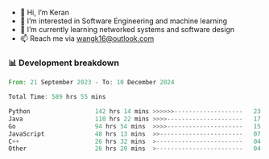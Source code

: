 - 👋 Hi, I’m Keran
- 👀 I’m interested in Software Engineering and machine learning
- 🌱 I’m currently learning networked systems and software design
- 📫 Reach me via wangk16@outlook.com


###  📊 Development breakdown
<!--START_SECTION:waka-->

```rust
From: 21 September 2023 - To: 10 December 2024

Total Time: 589 hrs 55 mins

Python                  142 hrs 14 mins >>>>>>-------------------   23.08 %
Java                    110 hrs 22 mins >>>>---------------------   17.91 %
Go                      94 hrs 54 mins  >>>>---------------------   15.40 %
JavaScript              48 hrs 13 mins  >>-----------------------   07.83 %
C++                     26 hrs 32 mins  >------------------------   04.31 %
Other                   26 hrs 20 mins  >------------------------   04.27 %
```

<!--END_SECTION:waka-->

<!---
keran-w/keran-w is a ✨ special ✨ repository because its `README.md` (this file) appears on your GitHub profile.
You can click the Preview link to take a look at your changes.
--->
